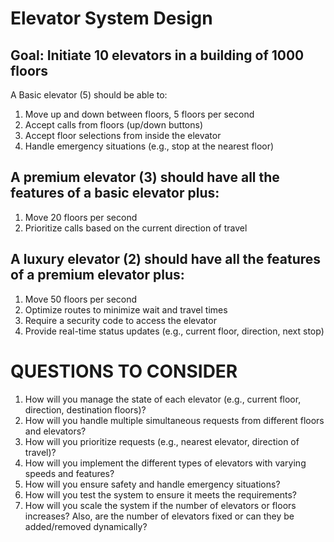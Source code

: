Elevator System Design
======================

Goal: Initiate 10 elevators in a building of 1000 floors 
----------------------------------
A Basic elevator (5) should be able to:

1. Move up and down between floors, 5 floors per second
2. Accept calls from floors (up/down buttons)
3. Accept floor selections from inside the elevator
4. Handle emergency situations (e.g., stop at the nearest floor)

A premium elevator (3) should have all the features of a basic elevator plus:
-----------------------------------
1. Move 20 floors per second
2. Prioritize calls based on the current direction of travel

A luxury elevator (2) should have all the features of a premium elevator plus:
-----------------------------------
1. Move 50 floors per second
2. Optimize routes to minimize wait and travel times
3. Require a security code to access the elevator
4. Provide real-time status updates (e.g., current floor, direction, next stop)


QUESTIONS TO CONSIDER
====================

1. How will you manage the state of each elevator (e.g., current floor, direction, destination floors)?
2. How will you handle multiple simultaneous requests from different floors and elevators?
3. How will you prioritize requests (e.g., nearest elevator, direction of travel)?
4. How will you implement the different types of elevators with varying speeds and features?
5. How will you ensure safety and handle emergency situations?
6. How will you test the system to ensure it meets the requirements?
7. How will you scale the system if the number of elevators or floors increases? Also, are the number of elevators fixed or can they be added/removed dynamically?

